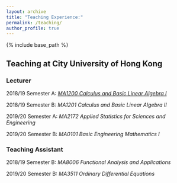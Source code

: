 ```yaml
---
layout: archive
title: "Teaching Experience:"
permalink: /teaching/
author_profile: true
---
```


{% include base_path %}

## Teaching at City University of Hong Kong

### Lecturer


2018/19 Semester A: [_MA1200 Calculus and Basic Linear Algebra I_](/files/1819MA1200.pdf)

2018/19 Semester B: _MA1201 Calculus and Basic Linear Algebra II_

2019/20 Semester A: _MA2172 Applied Statistics for Sciences and Engineering_

2019/20 Semester B: _MA0101 Basic Engineering Mathematics I_

### Teaching Assistant


2018/19 Semester B: _MA8006 Functional Analysis and Applications_

2019/20 Semester B: _MA3511 Ordinary Differential Equations_
